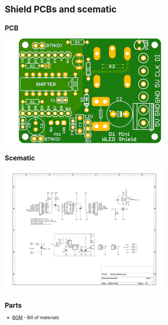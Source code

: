 # Shield PCBs and scematic
## PCB
![PCB](/resources/WLED_Wemos_top.png)
## Scematic
![Schematic](/resources/schematic.jpg)
## Parts
-   [BOM](https://github.com/srg74/WLED-wemos-shield/master/resources/BOM.pdf) - Bill of materials